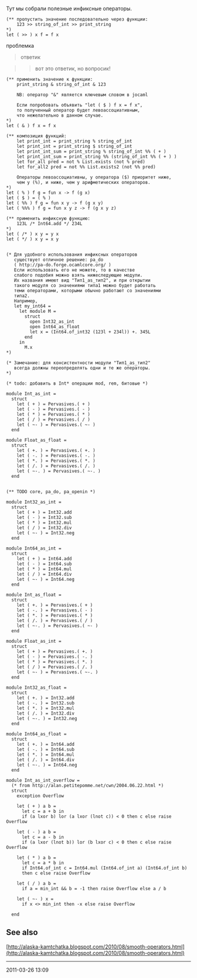 Тут мы собрали полезные инфиксные операторы.

    (** пропустить значение последовательно через функции:
        123 >> string_of_int >> print_string
    *)
    let ( >> ) x f = f x

проблемка

> ответик

>> вот это ответик, но вопросик!

    (** применить значение к функции:
        print_string & string_of_int & 123

        NB: оператор "&" является ключевым словом в jocaml

        Если попробовать объявить "let ( $ ) f x = f x",
        то полученный оператор будет левоассоциативным,
        что нежелательно в данном случае.
    *)
    let ( & ) f x = f x

    (** композиция функций:
        let print_int = print_string % string_of_int
        let print_int = print_string $ string_of_int
        let print_int_sum = print_string % string_of_int %% ( + )
        let print_int_sum = print_string %% (string_of_int %% ( + ) )
        let for_all pred = not % List.exists (not % pred)
        let for_all2 pred = not %% List.exists2 (not %% pred)

        Операторы левоассоциативны, у оператора ($) приоритет ниже,
        чем у (%), и ниже, чем у арифметических операторов.
    *)
    let ( % ) f g = fun x -> f (g x)
    let ( $ ) = ( % )
    let ( %% ) f g = fun x y -> f (g x y)
    let ( %%% ) f g = fun x y z -> f (g x y z)

    (** применить инфиксную функцию:
        123L /* Int64.add */ 234L
    *)
    let ( /* ) x y = y x
    let ( */ ) x y = x y


    (* Для удобного использования инфиксных операторов
       существует отличное решение: pa_do
       ( http://pa-do.forge.ocamlcore.org/ )
       Если использовать его не можете, то в качестве
       слабого подобия можно взять нижеследующие модули.
       Их названия имеют вид "Тип1_as_тип2", и при открытии
       такого модуля со значениями типа1 можно будет работать
       теми операторами, которыми обычно работают со значениями
       типа2.
       Например,
       let my_int64 =
         let module M =
           struct
             open Int32_as_int
             open Int64_as_float
             let x = (Int64.of_int32 (123l + 234l)) +. 345L
           end
         in
           M.x
    *)

    (* Замечание: для консистентности модули "Тип1_as_тип2"
       всегда должны переопределять одни и те же операторы.
    *)

    (* todo: добавить в Int* операции mod, rem, битовые *)

    module Int_as_int =
      struct
        let ( + ) = Pervasives.( + )
        let ( - ) = Pervasives.( - )
        let ( * ) = Pervasives.( * )
        let ( / ) = Pervasives.( / )
        let ( ~- ) = Pervasives.( ~- )
      end

    module Float_as_float =
      struct
        let ( +. ) = Pervasives.( +. )
        let ( -. ) = Pervasives.( -. )
        let ( *. ) = Pervasives.( *. )
        let ( /. ) = Pervasives.( /. )
        let ( ~-. ) = Pervasives.( ~-. )
      end


    (** TODO core, pa_do, pa_openin *)

    module Int32_as_int =
      struct
        let ( + ) = Int32.add
        let ( - ) = Int32.sub
        let ( * ) = Int32.mul
        let ( / ) = Int32.div
        let ( ~- ) = Int32.neg
      end

    module Int64_as_int =
      struct
        let ( + ) = Int64.add
        let ( - ) = Int64.sub
        let ( * ) = Int64.mul
        let ( / ) = Int64.div
        let ( ~- ) = Int64.neg
      end

    module Int_as_float =
      struct
        let ( +. ) = Pervasives.( + )
        let ( -. ) = Pervasives.( - )
        let ( *. ) = Pervasives.( * )
        let ( /. ) = Pervasives.( / )
        let ( ~-. ) = Pervasives.( ~- )
      end

    module Float_as_int =
      struct
        let ( + ) = Pervasives.( +. )
        let ( - ) = Pervasives.( -. )
        let ( * ) = Pervasives.( *. )
        let ( / ) = Pervasives.( /. )
        let ( ~- ) = Pervasives.( ~-. )
      end

    module Int32_as_float =
      struct
        let ( +. ) = Int32.add
        let ( -. ) = Int32.sub
        let ( *. ) = Int32.mul
        let ( /. ) = Int32.div
        let ( ~-. ) = Int32.neg
      end

    module Int64_as_float =
      struct
        let ( +. ) = Int64.add
        let ( -. ) = Int64.sub
        let ( *. ) = Int64.mul
        let ( /. ) = Int64.div
        let ( ~-. ) = Int64.neg
      end

    module Int_as_int_overflow =
      (* from http://alan.petitepomme.net/cwn/2004.06.22.html *)
      struct
        exception Overflow

        let ( + ) a b =
          let c = a + b in
          if (a lxor b) lor (a lxor (lnot c)) < 0 then c else raise Overflow

        let ( - ) a b =
          let c = a - b in
          if (a lxor (lnot b)) lor (b lxor c) < 0 then c else raise Overflow

        let ( * ) a b =
          let c = a * b in
          if Int64.of_int c = Int64.mul (Int64.of_int a) (Int64.of_int b)
          then c else raise Overflow

        let ( / ) a b =
          if a = min_int && b = -1 then raise Overflow else a / b

        let ( ~- ) x =
          if x <> min_int then -x else raise Overflow

      end

## See also

[http://alaska-kamtchatka.blogspot.com/2010/08/smooth-operators.html](http://alaska-kamtchatka.blogspot.com/2010/08/smooth-operators.html)

* * * * *

2011-03-26 13:09
